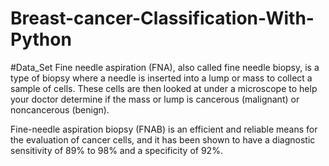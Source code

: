 # Breast-cancer-Classification-With-Python
#Data_Set
Fine needle aspiration (FNA), also called fine needle biopsy, is a type of biopsy where a needle is inserted into a lump or mass to collect a sample of cells. These cells are then looked at under a microscope to help your doctor determine if the mass or lump is cancerous (malignant) or noncancerous (benign).

Fine-needle aspiration biopsy (FNAB) is an efficient and reliable means for the evaluation of cancer cells, and it has been shown to have a diagnostic sensitivity of 89% to 98% and a specificity of 92%.

